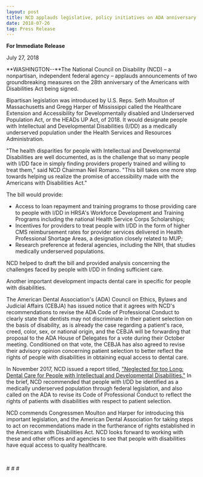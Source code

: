 ```yaml
---
layout: post
title: NCD applauds legislative, policy initiatives on ADA anniversary
date: 2018-07-26
tag: Press Release
---
```

**For Immediate Release**

July 27, 2018

**WASHINGTON--**The National Council on Disability (NCD) – a nonpartisan, independent federal agency – applauds announcements of two groundbreaking measures on the 28th anniversary of the Americans with Disabilities Act being signed.

Bipartisan legislation was introduced by U.S. Reps. Seth Moulton of Massachusetts and Gregg Harper of Mississippi called the Healthcare Extension and Accessibility for Developmentally disabled and Underserved Population Act, or the HEADs UP Act, of 2018. It would designate people with Intellectual and Developmental Disabilities (I/DD) as a medically underserved population under the Health Services and Resources Administration.

"The health disparities for people with Intellectual and Developmental Disabilities are well documented, as is the challenge that so many people with I/DD face in simply finding providers properly trained and willing to treat them," said NCD Chairman Neil Romano. "This bill takes one more step towards helping us realize the promise of accessibility made with the Americans with Disabilities Act."

The bill would provide:

* Access to loan repayment and training programs to those providing care to people with I/DD in HRSA's Workforce Development and Training Programs including the national Health Service Corps Scholarships;
* Incentives for providers to treat people with I/DD in the form of higher CMS reimbursement rates for provider services delivered in Health Professional Shortage Areas, a designation closely related to MUP;
* Research preference at federal agencies, including the NIH, that studies medically underserved populations.

NCD helped to draft the bill and provided analysis concerning the challenges faced by people with I/DD in finding sufficient care.

Another important development impacts dental care in specific for people with disabilities.

The American Dental Association's (ADA) Council on Ethics, Bylaws and Judicial Affairs (CEBJA) has issued notice that it agrees with NCD's recommendations to revise the ADA Code of Professional Conduct to clearly state that dentists may not discriminate in their patient selection on the basis of disability, as is already the case regarding a patient's race, creed, color, sex, or national origin, and the CEBJA will be forwarding that proposal to the ADA House of Delegates for a vote during their October meeting. Conditioned on that vote, the CEBJA has also agreed to revise their advisory opinion concerning patient selection to better reflect the rights of people with disabilities in obtaining equal access to dental care.

In November 2017, NCD issued a report titled, ["Neglected for too Long: Dental Care for People with Intellectual and Developmental Disabilities."](https://ncd.gov/publications/2017/dental-issue-brief) In the brief, NCD recommended that people with I/DD be identified as a medically underserved population through federal legislation, and also called on the ADA to revise its Code of Professional Conduct to reflect the rights of patients with disabilities with respect to patient selection.

NCD commends Congressmen Moulton and Harper for introducing this important legislation, and the American Dental Association for taking steps to act on recommendations made in the furtherance of rights established in the Americans with Disabilities Act. NCD looks forward to working with these and other offices and agencies to see that people with disabilities have equal access to quality healthcare.

 

\# # #